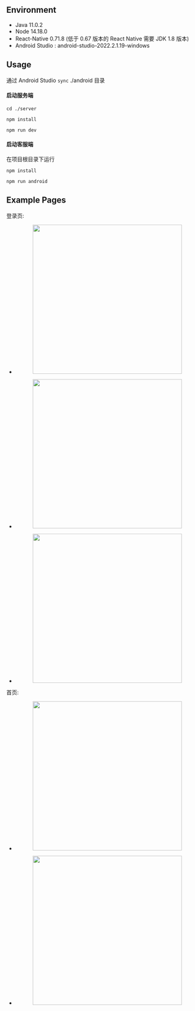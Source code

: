 ## Environment

- Java 11.0.2
- Node 14.18.0
- React-Native 0.71.8 (低于 0.67 版本的 React Native 需要 JDK 1.8 版本)
- Android Studio : android-studio-2022.2.1.19-windows

## Usage

通过 Android Studio `sync` ./android 目录

#### 启动服务端

```shell
cd ./server

npm install

npm run dev
```

#### 启动客服端

在项目根目录下运行

```shell
npm install

npm run android
```

## Example Pages

登录页:

- <div align=center>
    <img src="./doc_imgs/login_exp0.jpg" width="390px">
</div>

- <div align=center>
    <img src="./doc_imgs/login_exp1.jpg" width="390px">
</div>

- <div align=center>
    <img src="./doc_imgs/login_exp2.jpg" width="390px">
</div>

首页:
- <div align=center>
    <img src="./doc_imgs/home0.jpg" width="390px">
</div>

- <div align=center>
    <img src="./doc_imgs/home1.jpg" width="390px">
</div>
